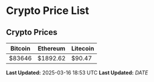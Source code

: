# Crypto Price List

## Crypto Prices
| Bitcoin | Ethereum | Litecoin |
| ------- | -------- | -------- |
| $83646 | $1892.62 | $90.47 |
**Last Updated:** 2025-03-16 18:53 UTC
**Last Updated:** $DATE$
